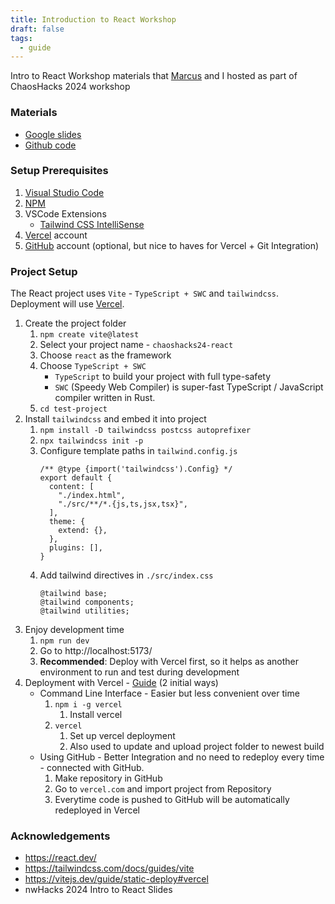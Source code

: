 ```yaml
---
title: Introduction to React Workshop
draft: false
tags:
  - guide
---
```


Intro to React Workshop materials that [Marcus](https://github.com/marcusgchan) and I hosted as part of ChaosHacks 2024 workshop

### Materials
- [Google slides](https://docs.google.com/presentation/d/e/2PACX-1vSS_BStV_3DDm-VCCXuVjBn33CU3dDSnbTqjoMIyPirUGtEgQAh27jIYvuETr_L9wl5UjRoSd42BalG/pub?start=false&loop=false&delayms=3000)
- [Github code](https://github.com/ssss-sfu/react-intro-workshop-2024)
### Setup Prerequisites
1. [Visual Studio Code](https://code.visualstudio.com/)
2. [NPM](https://www.npmjs.com/)
3. VSCode Extensions
	- [Tailwind CSS IntelliSense](https://marketplace.visualstudio.com/items?itemName=bradlc.vscode-tailwindcss)
4. [Vercel](https://vercel.com/) account
5. [GitHub](https://github.com/) account (optional, but nice to haves for Vercel + Git Integration)
### Project Setup
The React project uses `Vite` - `TypeScript + SWC` and `tailwindcss`. Deployment will use [Vercel](https://vercel.com/).

1. Create the project folder
	1. `npm create vite@latest`
	2. Select your project name - `chaoshacks24-react`
	3. Choose `react` as the framework
	4. Choose `TypeScript + SWC`
		- `TypeScript` to build your project with full type-safety
		- `SWC` (Speedy Web Compiler) is super-fast TypeScript / JavaScript compiler written in Rust.
	5. `cd test-project`
2. Install `tailwindcss` and embed it into project
	1. `npm install -D tailwindcss postcss autoprefixer`
	2. `npx tailwindcss init -p`
	3. Configure template paths in `tailwind.config.js`
		```
		/** @type {import('tailwindcss').Config} */
		export default {
		  content: [
		    "./index.html",
		    "./src/**/*.{js,ts,jsx,tsx}",
		  ],
		  theme: {
		    extend: {},
		  },
		  plugins: [],
		}
		```
	4. Add tailwind directives in `./src/index.css`
		```
		@tailwind base;
		@tailwind components;
		@tailwind utilities;
		```
3. Enjoy development time
	1. `npm run dev`
	2. Go to http://localhost:5173/
	3. **Recommended**: Deploy with Vercel first, so it helps as another environment to run and test during development
4. Deployment with Vercel - [Guide](https://vitejs.dev/guide/static-deploy#vercel) (2 initial ways)
	- Command Line Interface - Easier but less convenient over time
		1. `npm i -g vercel`
			1. Install vercel
		2. `vercel`
			1. Set up vercel deployment
			2. Also used to update and upload project folder to newest build
	- Using GitHub - Better Integration and no need to redeploy every time - connected with GitHub.
		1. Make repository in GitHub
		2. Go to `vercel.com` and import project from Repository
		3. Everytime code is pushed to GitHub will be automatically redeployed in Vercel

### Acknowledgements
- https://react.dev/
- https://tailwindcss.com/docs/guides/vite
- https://vitejs.dev/guide/static-deploy#vercel
- nwHacks 2024 Intro to React Slides
